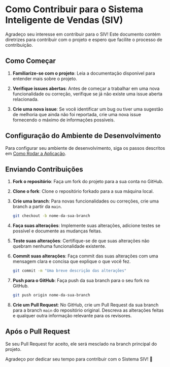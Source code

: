 ﻿# Como Contribuir para o Sistema Inteligente de Vendas (SIV)

Agradeço seu interesse em contribuir para o SIV! Este documento contém diretrizes para contribuir com o projeto e espero que facilite o processo de contribuição.

## Como Começar

1. **Familiarize-se com o projeto**: Leia a documentação disponível para entender mais sobre o projeto.

2. **Verifique issues abertas**: Antes de começar a trabalhar em uma nova funcionalidade ou correção, verifique se já não existe uma issue aberta relacionada.

3. **Crie uma nova issue**: Se você identificar um bug ou tiver uma sugestão de melhoria que ainda não foi reportada, crie uma nova issue fornecendo o máximo de informações possíveis.

## Configuração do Ambiente de Desenvolvimento

Para configurar seu ambiente de desenvolvimento, siga os passos descritos em [Como Rodar a Aplicação](SETUP.md).

## Enviando Contribuições

1. **Fork o repositório**: Faça um fork do projeto para a sua conta no GitHub.

2. **Clone o fork**: Clone o repositório forkado para a sua máquina local.

3. **Crie uma branch**: Para novas funcionalidades ou correções, crie uma branch a partir da `main`.

    ```bash
    git checkout -b nome-da-sua-branch
    ```

4. **Faça suas alterações**: Implemente suas alterações, adicione testes se possível e documente as mudanças feitas.

5. **Teste suas alterações**: Certifique-se de que suas alterações não quebram nenhuma funcionalidade existente.

6. **Commit suas alterações**: Faça commit das suas alterações com uma mensagem clara e concisa que explique o que você fez.

    ```bash
    git commit -m "Uma breve descrição das alterações"
    ```

7. **Push para o GitHub**: Faça push da sua branch para o seu fork no GitHub.

    ```bash
    git push origin nome-da-sua-branch
    ```

8. **Crie um Pull Request**: No GitHub, crie um Pull Request da sua branch para a branch `main` do repositório original. Descreva as alterações feitas e qualquer outra informação relevante para os revisores.

## Após o Pull Request

Se seu Pull Request for aceito, ele será mesclado na branch principal do projeto.

Agradeço por dedicar seu tempo para contribuir com o Sistema SIV! 🌟